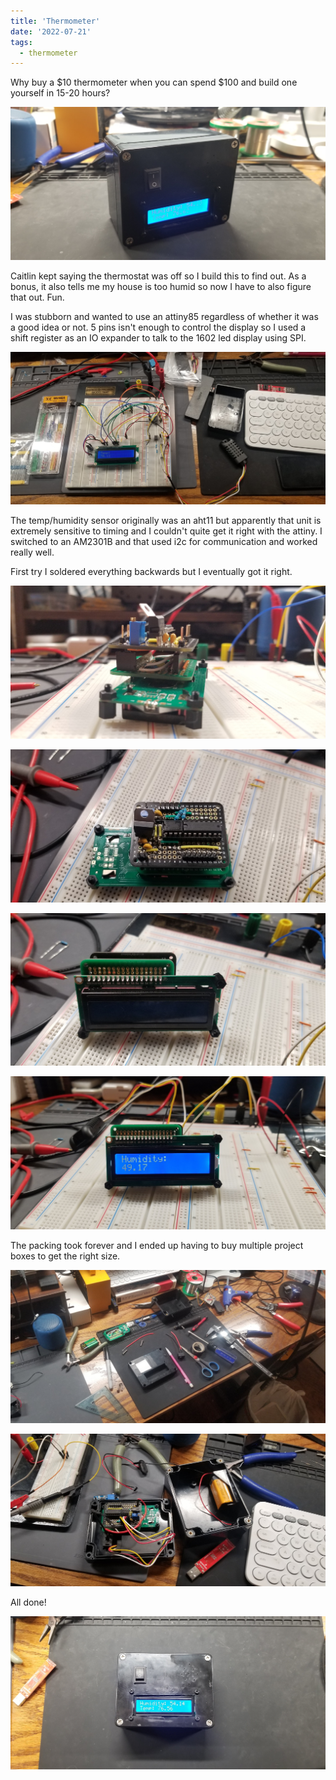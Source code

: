 ```yaml
---
title: 'Thermometer'
date: '2022-07-21'
tags:
  - thermometer
---
```


Why buy a $10 thermometer when you can spend $100 and build one yourself in 15-20 hours?

![Thermometer](/images/thermometer/thermometer.jpg)

Caitlin kept saying the thermostat was off so I build this to find out. As a bonus, it also tells me my house is too humid so now I have to also figure that out. Fun.

I was stubborn and wanted to use an attiny85 regardless of whether it was a good idea or not.
5 pins isn't enough to control the display so I used a shift register as an IO expander to talk to the 1602 led display using SPI.

![Prototype](/images/thermometer/prototype.jpg)

The temp/humidity sensor originally was an aht11 but apparently that unit is extremely sensitive to timing and I couldn't quite get it right with the attiny. I switched to an AM2301B and that used i2c for communication and worked really well.

First try I soldered everything backwards but I eventually got it right.

![Board](/images/thermometer/board.jpg)

![Board2](/images/thermometer/board2.jpg)

![Board3](/images/thermometer/board3.jpg)

![Power Up](/images/thermometer/power-up.jpg)

The packing took forever and I ended up having to buy multiple project boxes to get the right size.

![Packaging](/images/thermometer/packaging.jpg)

![Assembly](/images/thermometer/assembly.jpg)

All done!

![Final](/images/thermometer/final.jpg)
